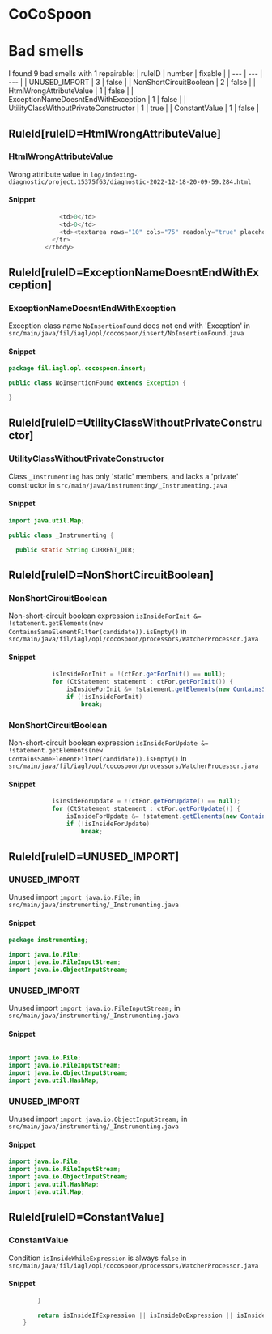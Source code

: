 # CoCoSpoon 
 
# Bad smells
I found 9 bad smells with 1 repairable:
| ruleID | number | fixable |
| --- | --- | --- |
| UNUSED_IMPORT | 3 | false |
| NonShortCircuitBoolean | 2 | false |
| HtmlWrongAttributeValue | 1 | false |
| ExceptionNameDoesntEndWithException | 1 | false |
| UtilityClassWithoutPrivateConstructor | 1 | true |
| ConstantValue | 1 | false |
## RuleId[ruleID=HtmlWrongAttributeValue]
### HtmlWrongAttributeValue
Wrong attribute value
in `log/indexing-diagnostic/project.15375f63/diagnostic-2022-12-18-20-09-59.284.html`
#### Snippet
```java
              <td>0</td>
              <td>0</td>
              <td><textarea rows="10" cols="75" readonly="true" placeholder="empty" style="white-space: pre; border: none">Not collected for refresh</textarea></td>
            </tr>
          </tbody>
```

## RuleId[ruleID=ExceptionNameDoesntEndWithException]
### ExceptionNameDoesntEndWithException
Exception class name `NoInsertionFound` does not end with 'Exception'
in `src/main/java/fil/iagl/opl/cocospoon/insert/NoInsertionFound.java`
#### Snippet
```java
package fil.iagl.opl.cocospoon.insert;

public class NoInsertionFound extends Exception {

}
```

## RuleId[ruleID=UtilityClassWithoutPrivateConstructor]
### UtilityClassWithoutPrivateConstructor
Class `_Instrumenting` has only 'static' members, and lacks a 'private' constructor
in `src/main/java/instrumenting/_Instrumenting.java`
#### Snippet
```java
import java.util.Map;

public class _Instrumenting {

  public static String CURRENT_DIR;
```

## RuleId[ruleID=NonShortCircuitBoolean]
### NonShortCircuitBoolean
Non-short-circuit boolean expression `isInsideForInit &= !statement.getElements(new ContainsSameElementFilter(candidate)).isEmpty()`
in `src/main/java/fil/iagl/opl/cocospoon/processors/WatcherProcessor.java`
#### Snippet
```java
			isInsideForInit = !(ctFor.getForInit() == null);
			for (CtStatement statement : ctFor.getForInit()) {
				isInsideForInit &= !statement.getElements(new ContainsSameElementFilter(candidate)).isEmpty();
				if (!isInsideForInit)
					break;
```

### NonShortCircuitBoolean
Non-short-circuit boolean expression `isInsideForUpdate &= !statement.getElements(new ContainsSameElementFilter(candidate)).isEmpty()`
in `src/main/java/fil/iagl/opl/cocospoon/processors/WatcherProcessor.java`
#### Snippet
```java
			isInsideForUpdate = !(ctFor.getForUpdate() == null);
			for (CtStatement statement : ctFor.getForUpdate()) {
				isInsideForUpdate &= !statement.getElements(new ContainsSameElementFilter(candidate)).isEmpty();
				if (!isInsideForUpdate)
					break;
```

## RuleId[ruleID=UNUSED_IMPORT]
### UNUSED_IMPORT
Unused import `import java.io.File;`
in `src/main/java/instrumenting/_Instrumenting.java`
#### Snippet
```java
package instrumenting;

import java.io.File;
import java.io.FileInputStream;
import java.io.ObjectInputStream;
```

### UNUSED_IMPORT
Unused import `import java.io.FileInputStream;`
in `src/main/java/instrumenting/_Instrumenting.java`
#### Snippet
```java

import java.io.File;
import java.io.FileInputStream;
import java.io.ObjectInputStream;
import java.util.HashMap;
```

### UNUSED_IMPORT
Unused import `import java.io.ObjectInputStream;`
in `src/main/java/instrumenting/_Instrumenting.java`
#### Snippet
```java
import java.io.File;
import java.io.FileInputStream;
import java.io.ObjectInputStream;
import java.util.HashMap;
import java.util.Map;
```

## RuleId[ruleID=ConstantValue]
### ConstantValue
Condition `isInsideWhileExpression` is always `false`
in `src/main/java/fil/iagl/opl/cocospoon/processors/WatcherProcessor.java`
#### Snippet
```java
		}

		return isInsideIfExpression || isInsideDoExpression || isInsideForExpression || isInsideForInit || isInsideForUpdate || isInsideSwitchInit || isInsideWhileExpression;
	}

```

